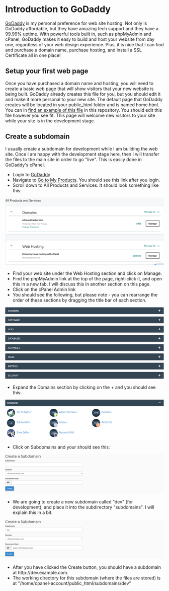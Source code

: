 # Introduction to GoDaddy

<a href="https://www.godaddy.com">GoDaddy</a> is my personal preference for web site hosting.  Not only is GoDaddy affordable, but they have amazing tech support and they have a 99.99% uptime.  With powerful tools built in, such as phpMyAdmin and cPanel, GoDaddy makes it easy to build and host your website from day one, regardless of your web design experience.  Plus, it is nice that I can find and purchase a domain name, purchase hosting, and install a SSL Certificate all in one place!

## Setup your first web page
Once you have purchased a domain name and hosting, you will need to create a basic web page that will show visitors that your new website is being built.  GoDaddy already creates this file for you, but you should edit it and make it more personal to your new site.  The default page that GoDaddy creates will be located in your public_html folder and is named home.html.  You can  in <a href="/resources/html/home.html">find an example of this file</a> in this repository.  You should edit this file however you see fit.  This page will welcome new visitors to your site while your site is in the development stage.

## Create a subdomain
I usually create a subdomain for development while I am building the web site.  Once I am happy with the development stage here, then I will transfer the files to the main site in order to go "live".  This is easily done in GoDaddy's cPanel.
<ul>
  <li>Login to <a href="https://www.godaddy.com">GoDaddy</a></li>
  <li>Navigate to <a href="https://account.godaddy.com/products">Go to My Products</a>.  You should see this link after you login.</li>
  <li>Scroll down to All Products and Services.  It should look something like this:</li>
</ul>
  <img src="/resources/img/godaddy-products.png" />
<ul>
  <li>Find your web site under the Web Hosting section and click on Manage.</li>
  <li>Find the phpMyAdmin link at the top of the page, right-click it, and open this in a new tab.  I will discuss this in another section on this page.</li>
  <li>Click on the cPanel Admin link</li>
  <li>You should see the following, but please note - you can rearrange the order of these sections by dragging the title bar of each section.
</ul>
  <img src="/resources/img/godaddy-cPanel.png" />
<ul>
  <li>Expand the Domains section by clicking on the + and you should see this:</li>
</ul>
  <img src="/resources/img/godaddy-domains-section.png" />
<ul>
  <li>Click on Subdomains and your should see this:</li>
</ul>
  <img src="/resources/img/godaddy-create-subdomain-blank.png" />
  
<ul>
  <li>We are going to create a new subdomain called "dev" (for development), and place it into the subdirectory "subdomains".  I will explain this in a bit.</li>
</ul>
  <img src="/resources/img/godaddy-create-subdomain-filled.png" />
<ul>
  <li>After you have clicked the Create button, you should have a subdomain at http://dev.example.com.</li>
  <li>The working directory for this subdomain (where the files are stored) is at "/home/cpanel-account/public_html/subdomains/dev"</li>
</ul>
